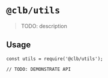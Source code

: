 # `@clb/utils`

> TODO: description

## Usage

```
const utils = require('@clb/utils');

// TODO: DEMONSTRATE API
```
